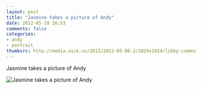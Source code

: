 ```yaml
---
layout: post
title: "Jasmine takes a picture of Andy"
date: 2012-05-18 16:53
comments: false
categories: 
- andy
- portrait
thumbsrc: http://media.eick.us/2012/2012-05-06-2/1024x1024/libby-communion-12.jpg
---
```

Jasmine takes a picture of Andy



![Jasmine takes a picture of Andy](http://media.eick.us/media/photographs/2012/2012-05-06-2/libby-communion-12.jpg)

